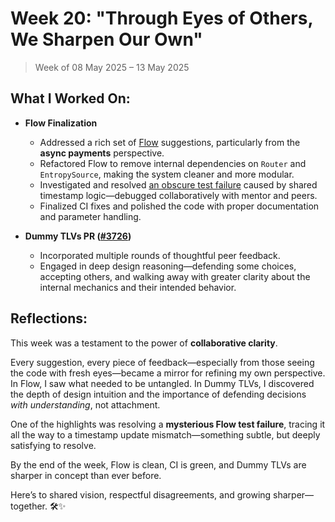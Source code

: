 # Week 20: "Through Eyes of Others, We Sharpen Our Own"

> Week of 08 May 2025 – 13 May 2025

## What I Worked On:

- **Flow Finalization**

  - Addressed a rich set of
    [Flow](https://github.com/lightningdevkit/rust-lightning/pull/3639)
    suggestions, particularly from the **async payments** perspective.
  - Refactored Flow to remove internal dependencies on `Router` and
    `EntropySource`, making the system cleaner and more modular.
  - Investigated and resolved
    [an obscure test failure](https://github.com/lightningdevkit/rust-lightning/pull/3639#discussion_r2075827495)
    caused by shared timestamp logic—debugged collaboratively with mentor and
    peers.
  - Finalized CI fixes and polished the code with proper documentation and
    parameter handling.

- **Dummy TLVs PR
  ([#3726](https://github.com/lightningdevkit/rust-lightning/pull/3726))**
  - Incorporated multiple rounds of thoughtful peer feedback.
  - Engaged in deep design reasoning—defending some choices, accepting others,
    and walking away with greater clarity about the internal mechanics and their
    intended behavior.

## Reflections:

This week was a testament to the power of **collaborative clarity**.

Every suggestion, every piece of feedback—especially from those seeing the code
with fresh eyes—became a mirror for refining my own perspective. In Flow, I saw
what needed to be untangled. In Dummy TLVs, I discovered the depth of design
intuition and the importance of defending decisions _with understanding_, not
attachment.

One of the highlights was resolving a **mysterious Flow test failure**, tracing
it all the way to a timestamp update mismatch—something subtle, but deeply
satisfying to resolve.

By the end of the week, Flow is clean, CI is green, and Dummy TLVs are sharper
in concept than ever before.

Here’s to shared vision, respectful disagreements, and growing sharper—together.
🛠️✨
